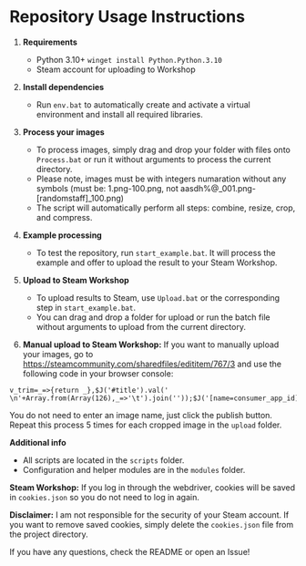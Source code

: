 # Repository Usage Instructions

1. **Requirements**

   - Python 3.10+
     `winget install Python.Python.3.10`
   - Steam account for uploading to Workshop

2. **Install dependencies**

   - Run `env.bat` to automatically create and activate a virtual environment and install all required libraries.

3. **Process your images**

   - To process images, simply drag and drop your folder with files onto `Process.bat` or run it without arguments to process the current directory.
   - Please note, images must be with integers numaration without any symbols
     (must be: 1.png-100.png, not aasdh%@\_001.png-[randomstaff]\_100.png)
   - The script will automatically perform all steps: combine, resize, crop, and compress.

4. **Example processing**

   - To test the repository, run `start_example.bat`. It will process the example and offer to upload the result to your Steam Workshop.

5. **Upload to Steam Workshop**

   - To upload results to Steam, use `Upload.bat` or the corresponding step in `start_example.bat`.
   - You can drag and drop a folder for upload or run the batch file without arguments to upload from the current directory.

6. **Manual upload to Steam Workshop:**
   If you want to manually upload your images, go to https://steamcommunity.com/sharedfiles/edititem/767/3 and use the following code in your browser console:

```
v_trim=_=>{return _},$J('#title').val(' \n'+Array.from(Array(126),_=>'\t').join(''));$J('[name=consumer_app_id]').val(480);$J('[name=file_type]').val(0);$J('[name=visibility]').val(0);
```

You do not need to enter an image name, just click the publish button. Repeat this process 5 times for each cropped image in the `upload` folder.

**Additional info**

- All scripts are located in the `scripts` folder.
- Configuration and helper modules are in the `modules` folder.

**Steam Workshop:**
If you log in through the webdriver, cookies will be saved in `cookies.json` so you do not need to log in again.

**Disclaimer:**
I am not responsible for the security of your Steam account. If you want to remove saved cookies, simply delete the `cookies.json` file from the project directory.

If you have any questions, check the README or open an Issue!
